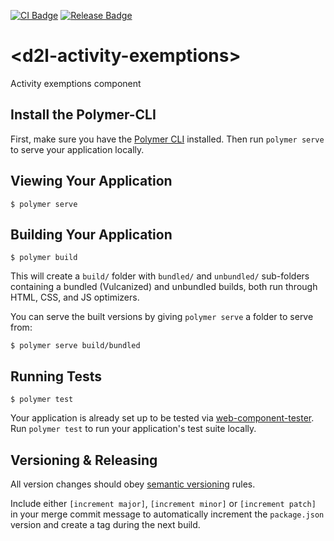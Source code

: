 [![CI Badge](https://github.com/Brightspace/d2l-activity-exemptions/workflows/CI/badge.svg)](https://github.com/Brightspace/d2l-activity-exemptions/actions?query=workflow%3ACI)
[![Release Badge](https://github.com/Brightspace/d2l-activity-exemptions/workflows/release/badge.svg)](https://github.com/Brightspace/d2l-activity-exemptions/actions?query=workflow%3Arelease)

# \<d2l-activity-exemptions\>

Activity exemptions component

## Install the Polymer-CLI

First, make sure you have the [Polymer CLI](https://www.npmjs.com/package/polymer-cli) installed. Then run `polymer serve` to serve your application locally.

## Viewing Your Application

```
$ polymer serve
```

## Building Your Application

```
$ polymer build
```

This will create a `build/` folder with `bundled/` and `unbundled/` sub-folders
containing a bundled (Vulcanized) and unbundled builds, both run through HTML,
CSS, and JS optimizers.

You can serve the built versions by giving `polymer serve` a folder to serve
from:

```
$ polymer serve build/bundled
```

## Running Tests

```
$ polymer test
```

Your application is already set up to be tested via [web-component-tester](https://github.com/Polymer/web-component-tester). Run `polymer test` to run your application's test suite locally.

## Versioning & Releasing

All version changes should obey [semantic versioning](https://semver.org/) rules.

Include either `[increment major]`, `[increment minor]` or `[increment patch]` in your merge commit message to automatically increment the `package.json` version and create a tag during the next build.
